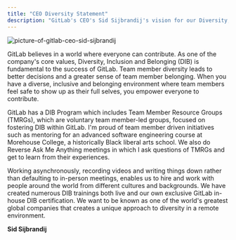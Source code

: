 ```yaml
---
title: "CEO Diversity Statement"
description: "GitLab's CEO's Sid Sijbrandij's vision for our Diversity, Inclusion, and Belonging core values."
---
```


![picture-of-gitlab-ceo-sid-sijbrandij](../sid_sijbrandij.jpeg)

GitLab believes in a world where everyone can contribute. As one of the company's core values, Diversity, Inclusion and Belonging (DIB) is fundamental to the success of GitLab. Team member diversity leads to better decisions and a greater sense of team member belonging. When you have a diverse, inclusive and belonging environment where team members feel safe to show up as their full selves, you empower everyone to contribute.

GitLab has a DIB Program which includes Team Member Resource Groups (TMRGs), which are voluntary team member-led groups, focused on fostering DIB within GitLab. I'm proud of team member driven initiatives such as mentoring for an advanced software engineering course at Morehouse College, a historically Black liberal arts school. We also do Reverse Ask Me Anything meetings in which I ask questions of TMRGs and get to learn from their experiences.

Working asynchronously, recording videos and writing things down rather than defaulting to in-person meetings, enables us to hire and work with people around the world from different cultures and backgrounds. We have created numerous DIB trainings both live and our own exclusive GitLab in-house DIB certification. We want to be known as one of the world's greatest global companies that creates a unique approach to diversity in a remote environment.

**Sid Sijbrandij**

